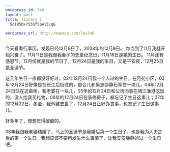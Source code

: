```yaml
--- 
wordpress_id: 346
layout: post
title: !binary |
  5oiR5b+r55Sf5pel5LqG

wordpress_url: http://maweis.com/?p=346
---
```

今天看看行事历，发现已经12月9日了，2008年的12月9日。
每当到了11月我就开始兴奋了。11月11日是我跟我妻子的恋爱纪念日，11月18日是她的生日。
11月还有感恩节。12月份就是我的节日了，12月24日是我的生日，又是平安夜，12月25日是圣诞节。

这几年生日一直都没好好过，02年12月24日我一个人过的生日，在月苑小区，03年12月24日好像是在长江后街过的，那会儿和吴忠邵静石军住一块儿，04年12月24日住在迈皋桥，和老婆在一块儿，05年的12月24日和公司同事在靖江渔港吃饭的，没人给我买礼物，06年的12月24日在装修房子，都忘记了生日这事儿；07年的12月22日，冬至，我外婆去世了，12月24日正好办丧事，也忘记了生日这事儿。

好多年了，想想觉得酸酸的。

08年我跟我老婆结婚了，马上的圣诞节是我婚后第一个生日了，也是我为人夫之后的第一个生日。我想应该不要再发生什么事情了，让我安安静静的过一个生日吧。
